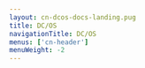 ```yaml
---
layout: cn-dcos-docs-landing.pug
title: DC/OS
navigationTitle: DC/OS
menus: ['cn-header']
menuWeight: -2
---
```

